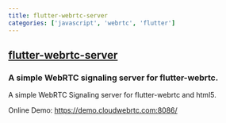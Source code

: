 ```yaml
---
title: flutter-webrtc-server
categories: ['javascript', 'webrtc', 'flutter']
---
```

## [flutter-webrtc-server](https://github.com/cloudwebrtc/flutter-webrtc-server)

### A simple WebRTC signaling server for flutter-webrtc.

A simple WebRTC Signaling server for flutter-webrtc and html5.

Online Demo: https://demo.cloudwebrtc.com:8086/